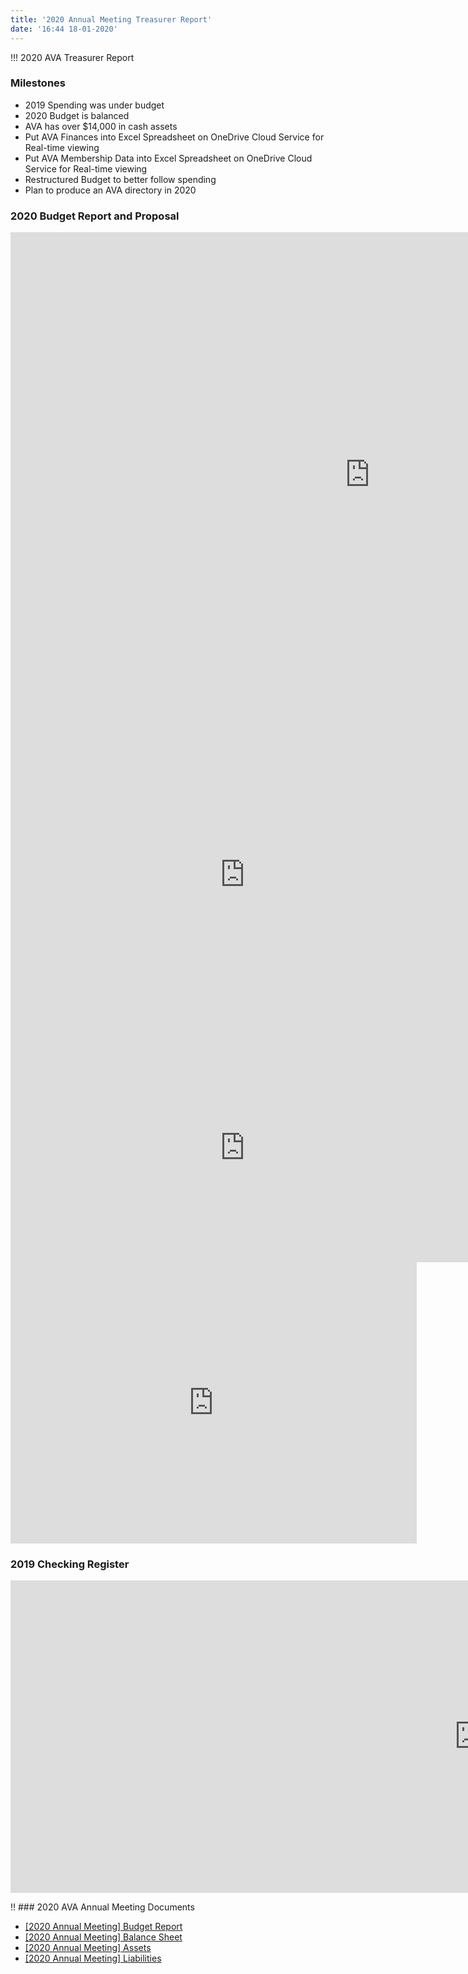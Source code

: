 ```yaml
---
title: '2020 Annual Meeting Treasurer Report'
date: '16:44 18-01-2020'
---
```


!!! 2020 AVA Treasurer Report

### Milestones

- 2019 Spending was under budget
- 2020 Budget is balanced
- AVA has over $14,000 in cash assets
- Put AVA Finances into Excel Spreadsheet on OneDrive Cloud Service for Real-time viewing
- Put AVA Membership Data into Excel Spreadsheet on OneDrive Cloud Service for Real-time viewing
- Restructured Budget to better follow spending
- Plan to produce an AVA directory in 2020

### 2020 Budget Report and Proposal

<iframe width="1150" height="775" frameborder="0" scrolling="no" src="https://onedrive.live.com/embed?resid=88FCEE2150B75169%21421072&authkey=%21AEQX_0SXjI8GpIA&em=2&wdAllowInteractivity=False&Item=Budget_2020&wdHideGridlines=True&wdDownloadButton=True&wdInConfigurator=True"></iframe>

<iframe width="750" height="506" frameborder="0" scrolling="no" src="https://onedrive.live.com/embed?resid=88FCEE2150B75169%21421072&authkey=%21AEQX_0SXjI8GpIA&em=2&wdAllowInteractivity=False&Item=Balance_2020&wdHideGridlines=True&wdDownloadButton=True&wdInConfigurator=True"></iframe>

<iframe width="750" height="367" frameborder="0" scrolling="no" src="https://onedrive.live.com/embed?resid=88FCEE2150B75169%21421072&authkey=%21AEQX_0SXjI8GpIA&em=2&wdAllowInteractivity=False&Item=Assets_2020&wdHideGridlines=True&wdDownloadButton=True&wdInConfigurator=True"></iframe>

<iframe width="650" height="450" frameborder="0" scrolling="no" src="https://onedrive.live.com/embed?resid=88FCEE2150B75169%21421072&authkey=%21AEQX_0SXjI8GpIA&em=2&wdAllowInteractivity=False&Item=Liabilities_2020&wdHideGridlines=True&wdDownloadButton=True&wdInConfigurator=True"></iframe>

### 2019 Checking Register

<iframe width="1500" height="500" frameborder="0" scrolling="no" src="https://onedrive.live.com/embed?resid=88FCEE2150B75169%21421072&authkey=%21AEQX_0SXjI8GpIA&em=2&wdAllowInteractivity=False&Item=Register_2019&wdHideGridlines=True&wdDownloadButton=True&wdInConfigurator=True"></iframe>

!! ### 2020 AVA Annual Meeting Documents
* [\[2020 Annual Meeting\] Budget Report](https://files.hoppel.us/arborvista/Treasurer/2020/[2020%20AVA%20Annual%20Meeting]%20Budget%20Report.pdf)
* [\[2020 Annual Meeting\] Balance Sheet](https://files.hoppel.us/arborvista/Treasurer/2020/[2020%20AVA%20Annual%20Meeting]%20Balance%20Sheet.pdf)
* [\[2020 Annual Meeting\] Assets](https://files.hoppel.us/arborvista/Treasurer/2020/[2020%20AVA%20Annual%20Meeting]%20Assets.pdf)
* [\[2020 Annual Meeting\] Liabilities](https://files.hoppel.us/arborvista/Treasurer/2020/[2020%20AVA%20Annual%20Meeting]%20Liabilities.pdf)
